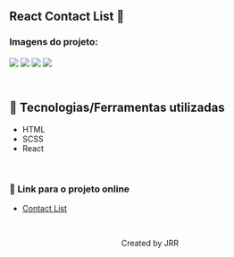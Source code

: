 ## React Contact List 📝

### Imagens do projeto:
<img src="https://user-images.githubusercontent.com/100402549/177470405-3e29557c-3cab-4ab8-b9d7-5e1dbbdfb240.png" align="center" />
<img src="https://user-images.githubusercontent.com/100402549/177470466-c1bd2008-89cf-4a43-9450-6d67f12e5453.png" align="center" />
<img src="https://user-images.githubusercontent.com/100402549/177470517-46d6b26d-a40a-4a64-80ec-b5d0ec49dff0.png" align="center" />
<img src="https://user-images.githubusercontent.com/100402549/177470524-494b71c1-c076-4454-81e7-7442160b3c26.png" align="center" />

&nbsp;

## 💜 Tecnologias/Ferramentas utilizadas

* HTML
* SCSS
* React

&nbsp;

### 💜 Link para o projeto online
* [Contact List](https://contact-list-kauanidev.vercel.app/)

&nbsp;

<p align="center">Created by JRR</p>
